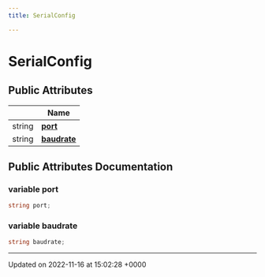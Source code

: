 ```yaml
---
title: SerialConfig

---
```


# SerialConfig





## Public Attributes

|                | Name           |
| -------------- | -------------- |
| string | **[port](/SignallingSystem-doc/vb/Classes/classSerialConfig/#variable-port)**  |
| string | **[baudrate](/SignallingSystem-doc/vb/Classes/classSerialConfig/#variable-baudrate)**  |

## Public Attributes Documentation

### variable port

```csharp
string port;
```


### variable baudrate

```csharp
string baudrate;
```


-------------------------------

Updated on 2022-11-16 at 15:02:28 +0000